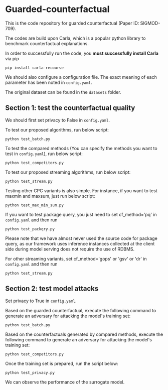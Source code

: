 # Guarded-counterfactual

This is the code repository for guarded counterfactual (Paper ID: SIGMOD-709).

The codes are build upon Carla, which is a popular python library to benchmark counterfactual explanations. 

In order to successfully run the code, you **must successfully install Carla** via pip

```
pip install carla-recourse
```

We should also configure a configuration file. The exact meaning of each parameter has been noted in `config.yaml`.

The original dataset can be found in the `datasets` folder.

## Section 1:  test the counterfactual quality

We should first set privacy to False in `config.yaml`.

To test our proposed algorithms, run below script:
```
python test_batch.py
```

To test the compared methods (You can specify the methods you want to test in  `config.yaml`), run below script:
```
python test_competitors.py
```

To test our proposed streaming algorithms, run below script:
```
python test_stream.py
```

Testing other CPC variants is also simple. For instance, if you want to test maxmin and maxsum, just run below script:
```
python test_max_min_sum.py
```

If you want to test package query, you just need to set cf_method='pq' in `config.yaml` and then run
```
python test_packqry.py
```
Please note that we have almost never used the source code for package query, as our framework uses inference instances collected at the client side during model serving does not require the use of RDBMS.

For other streaming variants, set cf_method='gops' or 'gsv' or 'dr' in `config.yaml` and then run
```
python test_stream.py
```

## Section 2: test  model attacks

Set privacy to True in `config.yaml`.

Based on the guarded counterfactual, execute the following command to generate an adversary for attacking the model's training set:
```
python test_batch.py
```

Based on the counterfactuals generated by compared methods, execute the following command to generate an adversary for attacking the model's training set:
```
python test_competitors.py
```

Once the training set is prepared, run the script below:
```
python test_privacy.py
```

We can observe the performance of the surrogate model.
